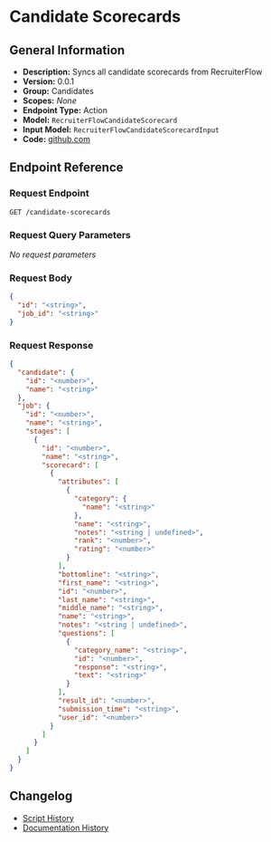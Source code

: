 <!-- BEGIN GENERATED CONTENT -->
# Candidate Scorecards

## General Information

- **Description:** Syncs all candidate scorecards from RecruiterFlow
- **Version:** 0.0.1
- **Group:** Candidates
- **Scopes:** _None_
- **Endpoint Type:** Action
- **Model:** `RecruiterFlowCandidateScorecard`
- **Input Model:** `RecruiterFlowCandidateScorecardInput`
- **Code:** [github.com](https://github.com/NangoHQ/integration-templates/tree/main/integrations/recruiterflow/actions/candidate-scorecards.ts)


## Endpoint Reference

### Request Endpoint

`GET /candidate-scorecards`

### Request Query Parameters

_No request parameters_

### Request Body

```json
{
  "id": "<string>",
  "job_id": "<string>"
}
```

### Request Response

```json
{
  "candidate": {
    "id": "<number>",
    "name": "<string>"
  },
  "job": {
    "id": "<number>",
    "name": "<string>",
    "stages": [
      {
        "id": "<number>",
        "name": "<string>",
        "scorecard": [
          {
            "attributes": [
              {
                "category": {
                  "name": "<string>"
                },
                "name": "<string>",
                "notes": "<string | undefined>",
                "rank": "<number>",
                "rating": "<number>"
              }
            ],
            "bottomline": "<string>",
            "first_name": "<string>",
            "id": "<number>",
            "last_name": "<string>",
            "middle_name": "<string>",
            "name": "<string>",
            "notes": "<string | undefined>",
            "questions": [
              {
                "category_name": "<string>",
                "id": "<number>",
                "response": "<string>",
                "text": "<string>"
              }
            ],
            "result_id": "<number>",
            "submission_time": "<string>",
            "user_id": "<number>"
          }
        ]
      }
    ]
  }
}
```

## Changelog

- [Script History](https://github.com/NangoHQ/integration-templates/commits/main/integrations/recruiterflow/actions/candidate-scorecards.ts)
- [Documentation History](https://github.com/NangoHQ/integration-templates/commits/main/integrations/recruiterflow/actions/candidate-scorecards.md)

<!-- END  GENERATED CONTENT -->


